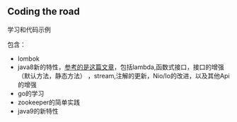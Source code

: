 ## Coding the road

学习和代码示例

包含：

* lombok
* java8新的特性，[参考的是这篇文章](https://github.com/winterbe/java8-tutorial)，包括lambda,函数式接口，接口的增强（默认方法，静态方法）
，stream,注解的更新，Nio/Io的改进，以及其他Api的增强
* go的学习
* zookeeper的简单实践
* java9的新特性
